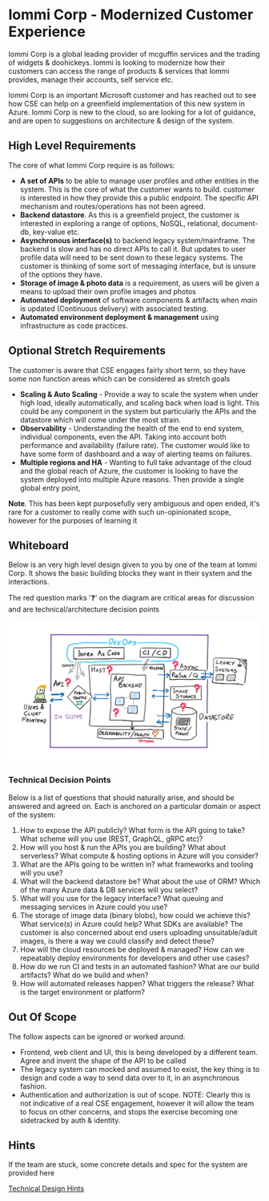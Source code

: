 # Iommi Corp - Modernized Customer Experience

Iommi Corp is a global leading provider of mcguffin services and the trading of widgets & doohickeys. Iommi is looking to modernize how their customers can access the range of products & services that Iommi provides, manage their accounts, self service etc.

Iommi Corp is an important Microsoft customer and has reached out to see how CSE can help on a greenfield implementation of this new system in Azure. Iommi Corp is new to the cloud, so are looking for a lot of guidance, and are open to suggestions on architecture & design of the system. 

## High Level Requirements

The core of what Iommi Corp require is as follows:

- **A set of APIs** to be able to manage user profiles and other entities in the system. This is the core of what the customer wants to build. customer is interested in how they provide this a public endpoint. The specific API mechanism and routes/operations has not been agreed.
- **Backend datastore**. As this is a greenfield project, the customer is interested in exploring a range of options, NoSQL, relational, document-db, key-value etc.
- **Asynchronous interface(s)** to backend legacy system/mainframe. The backend is slow and has no direct APIs to call it. But updates to user profile data will need to be sent down to these legacy systems. The customer is thinking of some sort of messaging interface, but is unsure of the options they have.
- **Storage of image & photo data** is a requirement, as users will be given a means to upload their own profile images and photos
- **Automated deployment** of software components & artifacts when *main* is updated (Continuous delivery) with associated testing.
- **Automated environment deployment & management** using infrastructure as code practices.

## Optional Stretch Requirements

The customer is aware that CSE engages fairly short term, so they have some non function areas which can be considered as stretch goals 

- **Scaling & Auto Scaling** - Provide a way to scale the system when under high load, ideally automatically, and scaling back when load is light. This could be any component in the system but particularly the APIs and the datastore which will come under the most strain.
- **Observability** - Understanding the health of the end to end system, individual components, even the API. Taking into account both performance and availability (failure rate). The customer would like to have some form of dashboard and a way of alerting teams on failures.
- **Multiple regions and HA** - Wanting to full take advantage of the cloud and the global reach of Azure, the customer is looking to have the system deployed into multiple Azure reasons. Then provide a single global entry point, 

**Note**. This has been kept purposefully very ambiguous and open ended, it's rare for a customer to really come with such un-opinionated scope, however for the purposes of learning it

## Whiteboard

Below is an very high level design given to you by one of the team at Iommi Corp. It shows the basic building blocks they want in their system and the interactions. 

The red question marks '❓' on the diagram are critical areas for discussion and are technical/architecture decision points

![](whiteboard.png)

### Technical Decision Points

Below is a list of questions that should naturally arise, and should be answered and agreed on. Each is anchored on a particular domain or aspect of the system:

1. How to expose the API publicly? What form is the API going to take? What scheme will you use (REST, GraphQL, gRPC etc)? 
2. How will you host & run the APIs you are building? What about serverless? What compute & hosting options in Azure will you consider?
3. What are the APIs going to be written in? what frameworks and tooling will you use? 
4. What will the backend datastore be? What about the use of ORM? Which of the many Azure data & DB services will you select?
5. What will you use for the legacy interface? What queuing and messaging services in Azure could you use?
6. The storage of image data (binary blobs), how could we achieve this? What service(s) in Azure could help? What SDKs are available? The customer is also concerned about end users uploading unsuitable/adult images, is there a way we could classify and detect these?
7. How will the cloud resources be deployed & managed? How can we repeatably deploy environments for developers and other use cases?
8. How do we run CI and tests in an automated fashion? What are our build artifacts? What do we build and when?
9.  How will automated releases happen? What triggers the release? What is the target environment or platform?

## Out Of Scope

The follow aspects can be ignored or worked around:

- Frontend, web client and UI, this is being developed by a different team. Agree and invent the shape of the API to be called
- The legacy system can mocked and assumed to exist, the key thing is to design and code a way to send data over to it, in an asynchronous fashion.
- Authentication and authorization is out of scope. NOTE: Clearly this is not indicative of a real CSE engagement, however it will allow the team to focus on other concerns, and stops the exercise becoming one sidetracked by auth & identity.

## Hints

If the team are stuck, some concrete details and spec for the system are provided here

[Technical Design Hints](hints.md)
